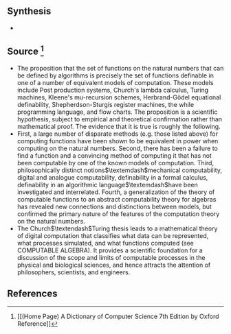 ## Synthesis
- 
## Source [^1]
- The proposition that the set of functions on the natural numbers that can be defined by algorithms is precisely the set of functions definable in one of a number of equivalent models of computation. These models include Post production systems, Church's lambda calculus, Turing machines, Kleene's mu-recursion schemes, Herbrand-Gödel equational definability, Shepherdson-Sturgis register machines, the while programming language, and flow charts. The proposition is a scientific hypothesis, subject to empirical and theoretical confirmation rather than mathematical proof. The evidence that it is true is roughly the following.
- First, a large number of disparate methods (e.g. those listed above) for computing functions have been shown to be equivalent in power when computing on the natural numbers. Second, there has been a failure to find a function and a convincing method of computing it that has not been computable by one of the known models of computation. Third, philosophically distinct notions$\textemdash$mechanical computability, digital and analogue computability, definability in a formal calculus, definability in an algorithmic language$\textemdash$have been investigated and interrelated. Fourth, a generalization of the theory of computable functions to an abstract computability theory for algebras has revealed new connections and distinctions between models, but confirmed the primary nature of the features of the computation theory on the natural numbers.
- The Church$\textendash$Turing thesis leads to a mathematical theory of digital computation that classifies what data can be represented, what processes simulated, and what functions computed (see COMPUTABLE ALGEBRA). It provides a scientific foundation for a discussion of the scope and limits of computable processes in the physical and biological sciences, and hence attracts the attention of philosophers, scientists, and engineers.
## References

[^1]: [[(Home Page) A Dictionary of Computer Science 7th Edition by Oxford Reference]]